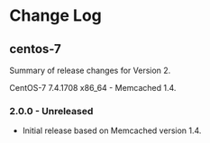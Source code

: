 # Change Log

## centos-7

Summary of release changes for Version 2.

CentOS-7 7.4.1708 x86_64 - Memcached 1.4.

### 2.0.0 - Unreleased

- Initial release based on Memcached version 1.4.
